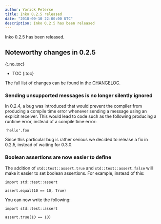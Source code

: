 ```yaml
---
author: Yorick Peterse
title: Inko 0.2.5 released
date: "2018-09-10 22:00:00 UTC"
description: Inko 0.2.5 has been released
---
```

<!-- vale off -->

Inko 0.2.5 has been released.

<!-- READ MORE -->

## Noteworthy changes in 0.2.5
{:.no_toc}

* TOC
{:toc}

The full list of changes can be found in the [CHANGELOG][changelog].

### Sending unsupported messages is no longer silently ignored

In 0.2.4, a bug was introduced that would prevent the compiler from producing a
compile time error whenever sending a message using an explicit receiver. This
would lead to code such as the following producing a runtime error, instead of a
compile time error:

```inko
'hello'.foo
```

Since this particular bug is rather serious we decided to release a fix in
0.2.5, instead of waiting for 0.3.0.

### Boolean assertions are now easier to define

The addition of `std::test::assert.true` and `std::test::assert.false` will make
it easier to set boolean assertions. For example, instead of this:

```inko
import std::test::assert

assert.equal(10 == 10, True)
```

You can now write the following:

```inko
import std::test::assert

assert.true(10 == 10)
```

[changelog]: https://github.com/inko-lang/inko/blob/v0.2.5/CHANGELOG.md#025---september-11-2018
